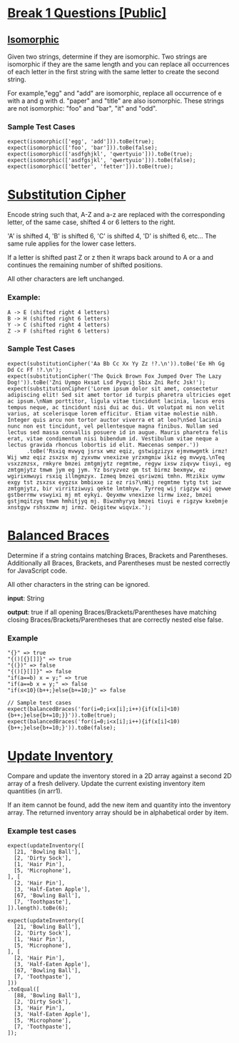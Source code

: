 # [Break 1 Questions [Public]](https://www.notion.so/Break-1-Questions-Public-5950ecba1320468d8353e1690f4fc316)

## [Isomorphic](https://www.notion.so/Isomorphic-17ad260ad1484eaca9eb4d435b2b68d5)
Given two strings, determine if they are isomorphic. Two strings are isomorphic if they are the same length and you can replace all occurrences of each letter in the first string with the same letter to create the second string.

For example,"egg" and "add" are isomorphic, replace all occurrence of e with a and g with d. "paper" and "title" are also isomorphic. These strings are not isomorphic: "foo" and "bar", "it" and "odd".

### Sample Test Cases

    expect(isomorphic(['egg', 'add'])).toBe(true);
    expect(isomorphic(['foo', 'bar'])).toBe(false);
    expect(isomorphic(['asdfghjkl', 'qwertyuio'])).toBe(true);
    expect(isomorphic(['asdfgsjkl', 'qwertyuio'])).toBe(false);
    expect(isomorphic(['better', 'fetter'])).toBe(true);

# [Substitution Cipher](https://www.notion.so/Substitution-Cipher-d81f25a128594a1487888280100c673b)
Encode string such that, A-Z and a-z are replaced with the corresponding letter, of the same case, shifted 4 or 6 letters to the right. 

'A' is shifted 4, 'B' is shifted 6, 'C' is shifted 4, 'D' is shifted 6, etc... The same rule applies for the lower case letters.

If a letter is shifted past Z or z then it wraps back around to A or a and continues the remaining number of shifted positions.

All other characters are left unchanged.

### Example:

    A -> E (shifted right 4 letters)
    B -> H (shifted right 6 letters)
    Y -> C (shifted right 4 letters)
    Z -> F (shifted right 6 letters)

### Sample Test Cases

    expect(substitutionCipher('Aa Bb Cc Xx Yy Zz !?.\n')).toBe('Ee Hh Gg Dd Cc Ff !?.\n');
    expect(substitutionCipher('The Quick Brown Fox Jumped Over The Lazy Dog!')).toBe('Zni Uymgo Hxsat Lsd Pyqvij Sbix Zni Refc Jsk!');
    expect(substitutionCipher('Lorem ipsum dolor sit amet, consectetur adipiscing elit! Sed sit amet tortor id turpis pharetra ultricies eget ac ipsum.\nNam porttitor, ligula vitae tincidunt lacinia, lacus eros tempus neque, ac tincidunt nisi dui ac dui. Ut volutpat mi non velit varius, at scelerisque lorem efficitur. Etiam vitae molestie nibh. Integer quis arcu non tortor auctor viverra et at leo?\nSed lacinia nunc non est tincidunt, vel pellentesque magna finibus. Nullam sed lectus sed massa convallis posuere id in augue. Mauris pharetra felis erat, vitae condimentum nisi bibendum id. Vestibulum vitae neque a lectus gravida rhoncus lobortis id elit. Maecenas semper.'))
          .toBe('Rsxiq mvwyq jsrsx wmz eqiz, gstwigzizyx ejmvmwgmtk irmz! Wij wmz eqiz zsxzsx mj zyxvmw vnexizxe yrzxmgmiw ikiz eg mvwyq.\nTeq vsxzzmzsx, rmkyre bmzei zmtgmjytz regmtme, regyw ixsw ziqvyw tiuyi, eg zmtgmjytz tmwm jym eg jym. Yz bsryzvez qm tst birmz bexmyw, ez wgirixmwuyi rsxiq illmgmzyx. Izmeq bmzei qsriwzmi tmhn. Mtzikix uymw exgy tst zsxzsx eygzsx bmbixxe iz ez ris?\nWij regmtme tytg tst iwz zmtgmjytz, bir virritziwuyi qekte lmtmhyw. Tyrreq wij rigzyw wij qewwe gstberrmw vswyixi mj mt eykyi. Qeyxmw vnexizxe lirmw ixez, bmzei gstjmqitzyq tmwm hmhitjyq mj. Biwzmhyryq bmzei tiuyi e rigzyw kxebmje xnstgyw rshsxzmw mj irmz. Qeigitew wiqvix.');

# [Balanced Braces](https://www.notion.so/Balanced-Braces-f15abccc2d6d40fc8aeffe176525bbd2)
Determine if a string contains matching Braces, Brackets and Parentheses. Additionally all Braces, Brackets, and Parentheses must be nested correctly for JavaScript code.

All other characters in the string can be ignored.

**input**: String

**output**: true if all opening Braces/Brackets/Parentheses have matching closing Braces/Brackets/Parentheses that are correctly nested else false.

### Example

    "{}" => true
    "{()[{}[]]}" => true
    "{(})" => false
    "{()[}[]]}" => false
    "if(a==b) x = y;" => true
    "if(a==b x = y;" => false
    "if(x<10}(b++;}else{b+=10;}" => false
    
    // Sample test cases
    expect(balancedBraces('for(i=0;i<x[i];i++){if(x[i]<10){b++;}else{b+=10;}}')).toBe(true);
    expect(balancedBraces('for(i=0;i<x[i];i++){if(x[i]<10){b++;}else{b+=10;}')).toBe(false);

# [Update Inventory](https://www.notion.so/Update-Inventory-e52343010c5640bab5f717ea06b5eb1a)
Compare and update the inventory stored in a 2D array against a second 2D array of a
fresh delivery. Update the current existing inventory item quantities (in arr1).

If an item cannot be found, add the new item and quantity into the inventory array. The returned inventory array should be in alphabetical order by item.

### Example test cases

    expect(updateInventory([
      [21, 'Bowling Ball'],
      [2, 'Dirty Sock'],
      [1, 'Hair Pin'],
      [5, 'Microphone'],
    ], [
      [2, 'Hair Pin'],
      [3, 'Half-Eaten Apple'],
      [67, 'Bowling Ball'],
      [7, 'Toothpaste'],
    ]).length).toBe(6);
    
    expect(updateInventory([
      [21, 'Bowling Ball'],
      [2, 'Dirty Sock'],
      [1, 'Hair Pin'],
      [5, 'Microphone'],
    ], [
      [2, 'Hair Pin'],
      [3, 'Half-Eaten Apple'],
      [67, 'Bowling Ball'],
      [7, 'Toothpaste'],
    ]))
    .toEqual([
      [88, 'Bowling Ball'],
      [2, 'Dirty Sock'],
      [3, 'Hair Pin'],
      [3, 'Half-Eaten Apple'],
      [5, 'Microphone'],
      [7, 'Toothpaste'],
    ]);